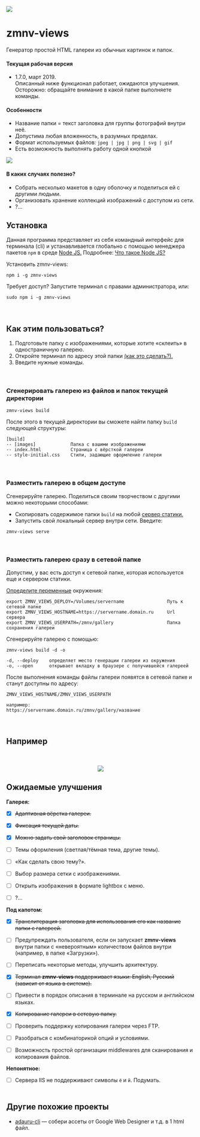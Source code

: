 <p>
    <img src="https://777999.au.ru/zmnv/zmnv-views.svg">
</p>

# zmnv-views

Генератор простой HTML галереи из обычных картинок и папок.

#### Текущая рабочая версия

* 1.7.0, март 2019.   
Описанный ниже функционал работает, ожидаются улучшения.  
Осторожно: обращайте внимание в какой папке выполняете команды.


#### Особенности

* Название папки = текст заголовка для группы фотографий внутри неё.
* Допустима любая вложенность, в разумных пределах.
* Формат используемых файлов: `jpeg | jpg | png | svg | gif`
* Есть возможность выполнять работу одной кнопкой

<p>
    <img src="https://777999.au.ru/zmnv/important/zmnv-views-picture.png">
</p>

#### В каких случаях полезно?

* Собрать несколько макетов в одну оболочку и поделиться ей с другими людьми.
* Организовать хранение коллекций изображений с доступом из сети.
* ?...


## Установка

Данная программа представляет из себя командный интерфейс для терминала (cli) и устанавливается глобально с помощью менеджера пакетов `npm` в среде [Node JS.](https://nodejs.org/) Подробнее: [Что такое Node JS?](https://www.google.com/search?q=%D1%87%D1%82%D0%BE+%D1%82%D0%B0%D0%BA%D0%BE%D0%B5+node+js&oq=%D1%87%D1%82%D0%BE+%D1%82%D0%B0%D0%BA%D0%BE%D0%B5+node+js&aqs=chrome..69i57j0l5.2745j0j7&sourceid=chrome&ie=UTF-8)


Установить zmnv-views:

```
npm i -g zmnv-views
```

Требует доступ? Запустите терминал с правами администратора, или:

```
sudo npm i -g zmnv-views
```

　

## Как этим пользоваться?

1. Подготовьте папку с изображениями, которые хотите «склеить» в одностраничную галерею.
2. Откройте терминал по адресу этой папки [(как это сделать?).](https://www.google.com/search?q=%D0%BA%D0%B0%D0%BA+%D0%BE%D1%82%D0%BA%D1%80%D1%8B%D1%82%D1%8C+%D1%82%D0%B5%D1%80%D0%BC%D0%B8%D0%BD%D0%B0%D0%BB+%D0%B2+%D0%BF%D0%B0%D0%BF%D0%BA%D0%B5&oq=%D0%BA%D0%B0%D0%BA+%D0%BE%D1%82%D0%BA%D1%80%D1%8B%D1%82%D1%8C+%D1%82%D0%B5%D1%80%D0%BC%D0%B8%D0%BD%D0%B0%D0%BB+%D0%B2+%D0%BF%D0%B0%D0%BF%D0%BA%D0%B5&aqs=chrome..69i57j0l4.4240j0j7&sourceid=chrome&ie=UTF-8)
3. Введите нужные команды.

　

### Сгенерировать галерею из файлов и папок текущей директории

```
zmnv-views build
```  

После этого в текущей директории вы сможете найти папку `build` следующей структуры:

```
[build]
-- [images]             Папка с вашими изображениями
-- index.html           Страница с вёрсткой галереи
-- style-initial.css    Стили, задающие оформление галереи
```

　

### Разместить галерею в общем доступе

Сгенерируйте галерею. Поделиться своим творчеством с другими можно некоторыми способами:

* Скопировать содержимое папки `build` на любой [сервер статики.](https://ru.wikipedia.org/wiki/Nginx)
* Запустить свой локальный сервер внутри сети. Введите:


```
zmnv-views serve
```

　

### Разместить галерею сразу в сетевой папке

Допустим, у вас есть доступ к сетевой папке, которая используется еще и сервером статики.

[Определите переменные](https://www.google.com/search?q=%D0%BA%D0%B0%D0%BA+%D0%BE%D0%BF%D1%80%D0%B5%D0%B4%D0%B5%D0%BB%D0%B8%D1%82%D1%8C+%D0%BF%D0%B5%D1%80%D0%B5%D0%BC%D0%B5%D0%BD%D0%BD%D1%8B%D0%B5+%D0%BE%D0%BA%D1%80%D1%83%D0%B6%D0%B5%D0%BD%D0%B8%D1%8F&oq=%D0%BA%D0%B0%D0%BA+%D0%BE%D0%BF%D1%80%D0%B5%D0%B4%D0%B5%D0%BB%D0%B8%D1%82%D1%8C+%D0%BF%D0%B5%D1%80%D0%B5%D0%BC%D0%B5%D0%BD%D0%BD%D1%8B%D0%B5+%D0%BE%D0%BA%D1%80%D1%83%D0%B6%D0%B5%D0%BD%D0%B8%D1%8F&aqs=chrome..69i57.4027j0j1&sourceid=chrome&ie=UTF-8) окружения:

```
export ZMNV_VIEWS_DEPLOY=/Volumes/servername                Путь к сетевой папке
export ZMNV_VIEWS_HOSTNAME=https://servername.domain.ru     Url сервера
export ZMNV_VIEWS_USERPATH=/zmnv/gallery                    Папка сохранения галереи
```

Сгенерируйте галерею с помощью:

```
zmnv-views build -d -o
```
```
-d, --deploy    определяет место генерации галереи из окружения
-o, --open      открывает вкладку в браузере с получившейся галереей
```

После выполнения команды файлы галереи появятся в сетевой папке и станут доступны по адресу: 

```
ZMNV_VIEWS_HOSTNAME/ZMNV_VIEWS_USERPATH

например:
https://servername.domain.ru/zmnv/gallery/название
```

　

## Например
　

<p align="center">
    <img src="https://777999.au.ru/zmnv/important/zmnv-views-example.gif">
</p>


## Ожидаемые улучшения

**Галерея:**

* [x] ~~Адаптивная вёрстка галереи.~~
* [x] ~~Фиксация текущей даты.~~
* [x] ~~Можно задать свой заголовок страницы.~~
* [ ] Темы оформления (светлая/тёмная тема, другие темы).
* [ ] «Как сделать свою тему?».
* [ ] Выбор размера сетки с изображениями.
* [ ] Открыть изображения в формате lightbox с меню.
* [ ] ?...


**Под капотом:**

* [x] ~~Транслитерация заголовка для использования его как название папки с галереей.~~
* [ ] Предупреждать пользователя, если он запускает **zmnv-views** внутри папки с «невероятным» количеством файлов внутри (например, в папке «Загрузки»).
* [ ] Переписать некоторые методы, улучшить архитектуру.
* [x] ~~Терминал **zmnv-views** поддерживает языки: English, Русский (зависит от языка в системе).~~
* [ ] Привести в порядок описания в терминале на русском и английском языках.
* [x] ~~Копирование галереи в сетевую папку.~~
* [ ] Проверить поддержку копирования галереи через FTP.
* [ ] Разобраться с комбинаторикой опций и условиями.
* [ ] Возможность простой организации middlewares для сканирования и копирования файлов.


**Непонятное:**

* [ ] Сервера IIS не поддерживают символы `ё` и `й`. Подумать.  
　

## Другие похожие проекты

* [adauru-cli](https://github.com/zmnv/adauru-cli) — собери ассеты от Google Web Designer и т.д. в 1 html файл.
